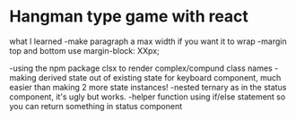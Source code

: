 # Hangman type game with react


what I learned
-make paragraph a max width if you want it to wrap
-margin top and bottom use margin-block: XXpx;

-using the npm package clsx to render complex/compund class names
-making derived state out of existing state for keyboard component, much easier than making 2 more state instances!
-nested ternary as in the status component, it's ugly but works.
-helper function using if/else statement so you can return something in status component